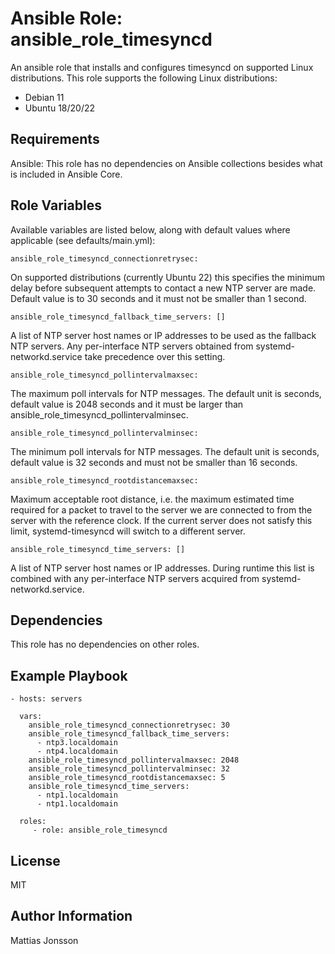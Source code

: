 Ansible Role: ansible_role_timesyncd
=========

An ansible role that installs and configures timesyncd on supported Linux distributions.
This role supports the following Linux distributions:

<ul>
<li>Debian 11
<li>Ubuntu 18/20/22
</ul>

Requirements
------------

Ansible:
This role has no dependencies on Ansible collections besides what is included in Ansible Core.

Role Variables
--------------

Available variables are listed below, along with default values where applicable (see defaults/main.yml):

    ansible_role_timesyncd_connectionretrysec:

On supported distributions (currently Ubuntu 22) this specifies the minimum delay before subsequent attempts to contact a new NTP server are made. Default  value is to 30 seconds and it must not be smaller than 1 second.

    ansible_role_timesyncd_fallback_time_servers: []

A list of NTP server host names or IP addresses to be used as the fallback NTP servers. Any per-interface NTP servers obtained from systemd-networkd.service take precedence over this setting.

    ansible_role_timesyncd_pollintervalmaxsec:

The maximum poll intervals for NTP messages. The default unit is seconds, default value is 2048 seconds and it must be larger than ansible_role_timesyncd_pollintervalminsec.

    ansible_role_timesyncd_pollintervalminsec:

The minimum poll intervals for NTP messages. The default unit is seconds, default value is 32 seconds and must not be smaller than 16 seconds.

    ansible_role_timesyncd_rootdistancemaxsec:

Maximum acceptable root distance, i.e. the maximum estimated time required for a packet to travel to the server we are connected to from the server with the reference clock. If the current server does not satisfy this limit, systemd-timesyncd will switch to a different server.

    ansible_role_timesyncd_time_servers: [] 

A list of NTP server host names or IP addresses. During runtime this list is combined with any per-interface NTP servers acquired from systemd-networkd.service.

Dependencies
------------

This role has no dependencies on other roles.

Example Playbook
----------------

    - hosts: servers

      vars:
        ansible_role_timesyncd_connectionretrysec: 30
        ansible_role_timesyncd_fallback_time_servers:
          - ntp3.localdomain
          - ntp4.localdomain
        ansible_role_timesyncd_pollintervalmaxsec: 2048
        ansible_role_timesyncd_pollintervalminsec: 32
        ansible_role_timesyncd_rootdistancemaxsec: 5
        ansible_role_timesyncd_time_servers:
          - ntp1.localdomain
          - ntp1.localdomain

      roles:
         - role: ansible_role_timesyncd

License
-------

MIT

Author Information
------------------

Mattias Jonsson
